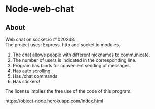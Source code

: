 # Node-web-chat

## About
Web chat on socket.io #1020248.<br>
The project uses: Express, http and socket.io modules.<br>
1. The chat allows people with different nicknames to communicate.
2. The number of users is indicated in the corresponding line.
3. Program has binds for convenient sending of messages.
4. Has auto scrolling.
5. Has /chat commands
6. Has stickers!<br>

The license implies the free use of the code of this program.

https://object-node.herokuapp.com/index.html
